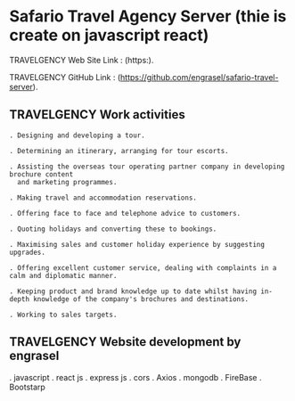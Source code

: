 # Safario Travel Agency Server (thie is create on javascript react)

TRAVELGENCY Web Site Link : (https:).

TRAVELGENCY GitHub Link : (https://github.com/engrasel/safario-travel-server).

## TRAVELGENCY Work activities

    . Designing and developing a tour.

    . Determining an itinerary, arranging for tour escorts.

    . Assisting the overseas tour operating partner company in developing brochure content
      and marketing programmes.

    . Making travel and accommodation reservations.

    . Offering face to face and telephone advice to customers.

    . Quoting holidays and converting these to bookings.

    . Maximising sales and customer holiday experience by suggesting upgrades.

    . Offering excellent customer service, dealing with complaints in a calm and diplomatic manner.

    . Keeping product and brand knowledge up to date whilst having in-depth knowledge of the company's brochures and destinations.

    . Working to sales targets.

## TRAVELGENCY Website development by engrasel

. javascript
. react js
. express js
. cors
. Axios
. mongodb
. FireBase
. Bootstarp
